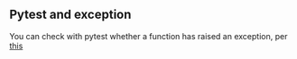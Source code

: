 ## Pytest and exception

You can check with pytest whether a function has raised an exception, per [this](docs.pytest.org/en/latest/how-to/assert.html#assertions-about-expected-exceptions)
